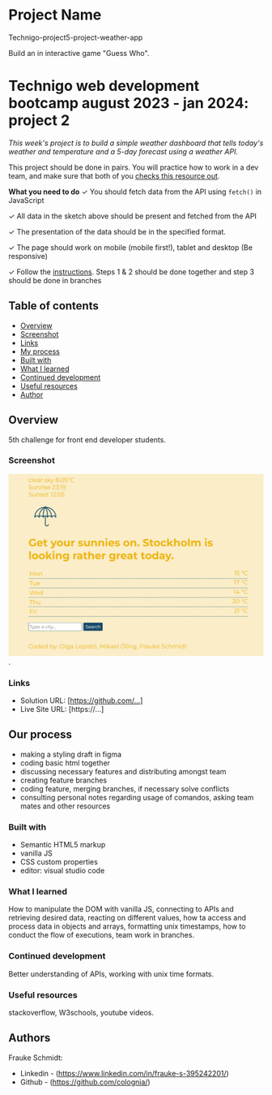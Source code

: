 # Project Name
Technigo-project5-project-weather-app

Build an in interactive game "Guess Who".
# Technigo web development bootcamp august 2023 - jan 2024: project 2

*This week's project is to build a simple weather dashboard that tells today's weather and temperature and a 5-day forecast using a weather API.* 

This project should be done in pairs. You will practice how to work in a dev team, and make sure that both of you [checks this resource out](https://www.notion.so/Working-in-teams-on-GitHub-46b2f4e4a01847a8bf575f9904739088?pvs=21). 

**What you need to do**
✓ You should fetch data from the API using `fetch()` in JavaScript

✓ All data in the sketch above should be present and fetched from the API

✓ The presentation of the data should be in the specified format.

✓ The page should work on mobile (mobile first!), tablet and desktop (Be responsive)

✓ Follow the [instructions](https://github.com/Technigo/project-weather-app/blob/master/instructions.md). Steps 1 & 2 should be done together and step 3 should be done in branches

## Table of contents

  - [Overview](#overview)
  - [Screenshot](#screenshot)
  - [Links](#links)
  - [My process](#my-process)
  - [Built with](#built-with)
  - [What I learned](#what-i-learned)
  - [Continued development](#continued-development)
  - [Useful resources](#useful-resources)
  - [Author](#author)

## Overview

5th challenge for front end developer students.

### Screenshot

![](./design/screenshot_desktop.png).

### Links

- Solution URL: [https://github.com/...]
- Live Site URL: [https://...]

## Our process

- making a styling draft in figma
- coding basic html together
- discussing necessary features and distributing amongst team
- creating feature branches
- coding feature, merging branches, if necessary solve conflicts
- consulting personal notes regarding usage of comandos, asking team mates and other resources

### Built with

- Semantic HTML5 markup
- vanilla JS
- CSS custom properties
- editor: visual studio code

### What I learned 

How to manipulate the DOM with vanilla JS, connecting to APIs and retrieving desired data, reacting on different values, how ta access and process data in objects and arrays, formatting unix timestamps, how to conduct the flow of executions, team work in branches.

### Continued development

Better understanding of APIs, working with unix time formats.

### Useful resources

stackoverflow, W3schools, youtube videos.

## Authors

Frauke Schmidt:
- Linkedin - (https://www.linkedin.com/in/frauke-s-395242201/)
- Github - (https://github.com/colognia/)
